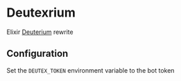 # Deutexrium
Elixir [Deuterium](https://github.com/portasynthinca3/deuterium) rewrite

## Configuration
Set the `DEUTEX_TOKEN` environment variable to the bot token